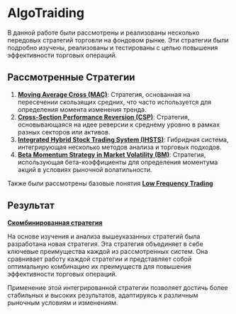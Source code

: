 # AlgoTraiding

В данной работе были рассмотрены и реализованы несколько передовых стратегий торговли на фондовом рынке. Эти стратегии были подробно изучены, реализованы и тестированы с целью повышения эффективности торговых операций.

## Рассмотренные Стратегии
1. [**Moving Average Cross (MAC)**](Strategies/MAC): Стратегия, основанная на пересечении скользящих средних, что часто используется для определения момента изменения тренда.
2. [**Cross-Section Performance Reversion (CSP)**](Strategies/CSP): Стратегия, основывающаяся на идее реверсии к среднему уровню в рамках разных секторов или активов.
3. [**Integrated Hybrid Stock Trading System (IHSTS)**](Strategies/IHSTS): Гибридная система, интегрирующая несколько методов анализа и торговых подходов.
4. [**Beta Momentum Strategy in Market Volatility (BM)**](Strategies/BM): Стратегия, использующая бета-коэффициенты для определения моментума акций в условиях рыночной волатильности.


Также были рассмотрены базовые понятия [**Low Frequency Trading**](Intro)

## Результат
[**Скомбинированная стратегия**](my_Strategy)

На основе изучения и анализа вышеуказанных стратегий была разработана новая стратегия. Эта стратегия объединяет в себе ключевые преимущества каждой из рассмотренных систем. Она сравнивает работу каждой стратегии и представляет собой оптимальную комбинацию их преимуществ для повышения эффективности торговых операций.


Применение этой интегрированной стратегии позволяет достичь более стабильных и высоких результатов, адаптируясь к различным рыночным условиям и изменениям.
